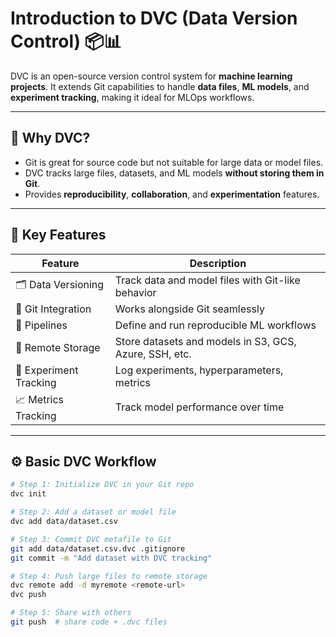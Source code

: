 # Introduction to DVC (Data Version Control) 📦📊

DVC is an open-source version control system for **machine learning projects**. It extends Git capabilities to handle **data files**, **ML models**, and **experiment tracking**, making it ideal for MLOps workflows.

---

## 🎯 Why DVC?

- Git is great for source code but not suitable for large data or model files.
- DVC tracks large files, datasets, and ML models **without storing them in Git**.
- Provides **reproducibility**, **collaboration**, and **experimentation** features.

---

## 🔑 Key Features

| Feature               | Description |
|-----------------------|-------------|
| 🗂️ Data Versioning     | Track data and model files with Git-like behavior |
| 🔗 Git Integration     | Works alongside Git seamlessly |
| 🔁 Pipelines           | Define and run reproducible ML workflows |
| 🚚 Remote Storage      | Store datasets and models in S3, GCS, Azure, SSH, etc. |
| 🧪 Experiment Tracking | Log experiments, hyperparameters, metrics |
| 📈 Metrics Tracking    | Track model performance over time |

---

## ⚙️ Basic DVC Workflow

```bash
# Step 1: Initialize DVC in your Git repo
dvc init

# Step 2: Add a dataset or model file
dvc add data/dataset.csv

# Step 3: Commit DVC metafile to Git
git add data/dataset.csv.dvc .gitignore
git commit -m "Add dataset with DVC tracking"

# Step 4: Push large files to remote storage
dvc remote add -d myremote <remote-url>
dvc push

# Step 5: Share with others
git push  # share code + .dvc files
